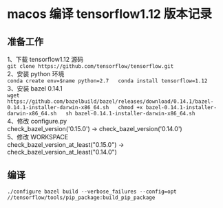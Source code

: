 # macos 编译 tensorflow1.12 版本记录
## 准备工作
1、下载 tensorflow1.12 源码  
  ``git clone https://github.com/tensorflow/tensorflow.git``  
2、安装 python 环境  
  ``
  conda create env=$name python=2.7  
  conda install tensorflow=1.12
  ``  
3、安装 bazel 0.14.1  
  ``
  wget https://github.com/bazelbuild/bazel/releases/download/0.14.1/bazel-0.14.1-installer-darwin-x86_64.sh  
  chmod +x bazel-0.14.1-installer-darwin-x86_64.sh  
  sh bazel-0.14.1-installer-darwin-x86_64.sh
  ``  
4、修改 configure.py  
  check_bazel_version('0.15.0') -> check_bazel_version('0.14.0')  
5、修改 WORKSPACE  
  check_bazel_version_at_least("0.15.0") -> check_bazel_version_at_least("0.14.0")  

## 编译
``
  ./configure
  bazel build --verbose_failures --config=opt //tensorflow/tools/pip_package:build_pip_package
``  
